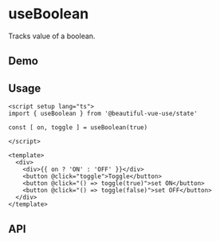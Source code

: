 # useBoolean

Tracks value of a boolean.

## Demo

<Demo />

## Usage

```vue
<script setup lang="ts">
import { useBoolean } from '@beautiful-vue-use/state'

const [ on, toggle ] = useBoolean(true)

</script>

<template>
  <div>
    <div>{{ on ? 'ON' : 'OFF' }}</div>
    <button @click="toggle">Toggle</button>
    <button @click="() => toggle(true)">set ON</button>
    <button @click="() => toggle(false)">set OFF</button>
  </div>
</template>

```

## API
